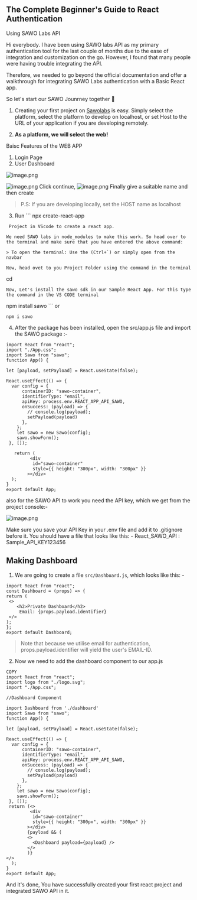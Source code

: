 ## The Complete Beginner's Guide to React Authentication 
Using SAWO Labs API

Hi everybody. I have been using SAWO labs API as my primary authentication tool for the last couple of months due to the ease of integration and customization on the go. However, I found that many people were having trouble integrating the API.

Therefore, we needed to go beyond the official documentation and offer a walkthrough for integrating SAWO Labs authentication with a Basic React app.

So let's start our SAWO Jounrney together 🤝

1. Creating your first project on [Sawolabs](https://sawolabs.com/) is easy. Simply select the platform, select the platform to develop on localhost, or set Host to the URL of your application if you are developing remotely.

2. **As a platform, we will select the web!**

Baisc Features of the WEB APP
1. Login Page
2. User Dashboard

![image.png](https://cdn.hashnode.com/res/hashnode/image/upload/v1647189350196/J9XrHwG4n.png)

![image.png](https://cdn.hashnode.com/res/hashnode/image/upload/v1647189416699/lZNWsqYlq.png)
Click continue,
![image.png](https://cdn.hashnode.com/res/hashnode/image/upload/v1647189482030/AU9AAKGAa.png)
Finally give a suitable name and then create

> P.S: If you are developing locally, set the HOST name as localhost


3. Run ```
npx create-react-app
```
 Project in VScode to create a react app. 

We need SAWO labs in node_modules to make this work. So head over to the terminal and make sure that you have entered the above command:

> To open the terminal: Use the (Ctrl+`) or simply open from the navbar

Now, head ovet to you Project Folder using the command in the terminal
```
cd <ProjectPath>
```
Now, Let's install the sawo sdk in our Sample React App. For this type the command in the VS CODE terminal

```
npm install sawo ```
or
```
npm i sawo
```

4. After the package has been installed, open the src/app.js file and import the SAWO package :-

```
import React from "react";
import "./App.css";
import Sawo from "sawo";
function App() {

let [payload, setPayload] = React.useState(false);

React.useEffect(() => {
  var config = {
      containerID: "sawo-container",
      identifierType: "email",
      apiKey: process.env.REACT_APP_API_SAWO,
      onSuccess: (payload) => {
        // console.log(payload); 
        setPayload(payload)
      },
    };
    let sawo = new Sawo(config);
    sawo.showForm();
 }, []); 

   return (
         <div
          id="sawo-container"
          style={{ height: "300px", width: "300px" }}
        ></div>
  );
}
export default App;
```
also for the SAWO API to work you need the API key, which we get from the project console:-


![image.png](https://cdn.hashnode.com/res/hashnode/image/upload/v1647190245705/UBbs1e3YE.png)

Make sure you save your API Key in your .env file and add it to .gitignore before it. You should have a file that looks like this: - 
React_SAWO_API : Sample_API_KEY123456

## Making Dashboard

1. We are going to create a file ```src/Dashboard.js```, which looks like this: -

```
import React from "react";
const Dashboard = (props) => {
return (
 <>
    <h2>Private Dashboard</h2>
     Email: {props.payload.identifier}
 </>
);
};
export default Dashboard;
```
> Note that because we utilise email for authentication, props.payload.identifier will yield the user's EMAIL-ID.

2. Now we need to add the dashboard component to our app.js

```
COPY
import React from "react";
import logo from "./logo.svg";
import "./App.css";

//Dashboard Component

import Dashboard from './dashboard'
import Sawo from "sawo";
function App() { 

let [payload, setPayload] = React.useState(false);

React.useEffect(() => {
  var config = {
      containerID: "sawo-container",
      identifierType: "email",
      apiKey: process.env.REACT_APP_API_SAWO,
      onSuccess: (payload) => {
        // console.log(payload); 
        setPayload(payload)
      },
    };
    let sawo = new Sawo(config);
    sawo.showForm();
 }, []); 
 return (<>
         <div
          id="sawo-container"
          style={{ height: "300px", width: "300px" }}
        ></div>
        {payload && (
        <>
          <Dashboard payload={payload} />
        </>
        )}
</>
  );
}
export default App;
```

And it's done,
You have successfully created your first react project and integrated SAWO API in it.